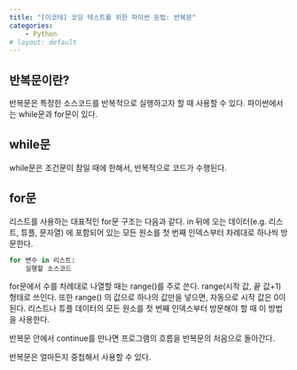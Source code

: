 ```yaml
---
title: "[이코테] 코딩 테스트를 위한 파이썬 문법: 반복문"
categories:
    - Python
# layout: default
---
```

반복문이란?
---

반복문은 특정한 소스코드를 반복적으로 실행하고자 할 때 사용할 수 있다. 파이썬에서는 while문과 for문이 있다.

while문
---

while문은 조건문이 참일 때에 한해서, 반복적으로 코드가 수행된다.

for문
---

리스트를 사용하는 대표적인 for문 구조는 다음과 같다. in 뒤에 오는 데이터(e.g. 리스트, 튜플, 문자열) 에 포함되어 있는 모든 원소를 첫 번째 인덱스부터 차례대로 하나씩 방문한다.

```python
for 변수 in 리스트:
    실행할 소스코드
```

for문에서 수를 차례대로 나열할 때는 range()를 주로 쓴다. range(시작 값, 끝 값+1) 형태로 쓰인다. 또한 range() 의 값으로 하나의 값만을 넣으면, 자동으로 시작 값은 0이 된다. 리스트나 튜플 데이터의 모든 원소를 첫 번째 인덱스부터 방문해야 할 때 이 방법을 사용한다.

반복문 안에서 continue를 만나면 프로그램의 흐름을 반복문의 처음으로 돌아간다.

반복문은 얼마든지 중첩해서 사용할 수 있다.